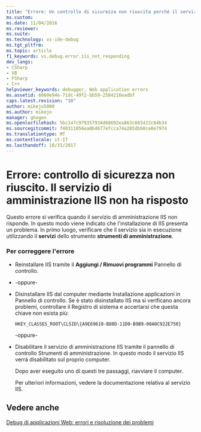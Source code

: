 ```yaml
---
title: "Errore: Un controllo di sicurezza non riuscita perché il servizio di amministrazione IIS non risponde | Documenti Microsoft"
ms.custom: 
ms.date: 11/04/2016
ms.reviewer: 
ms.suite: 
ms.technology: vs-ide-debug
ms.tgt_pltfrm: 
ms.topic: article
f1_keywords: vs.debug.error.iis_not_responding
dev_langs:
- CSharp
- VB
- FSharp
- C++
helpviewer_keywords: debugger, Web application errors
ms.assetid: 6060e94e-71dc-49f2-bb59-2584216eadbf
caps.latest.revision: "10"
author: mikejo5000
ms.author: mikejo
manager: ghogen
ms.openlocfilehash: 5bc147c979357934d68692ea863c665422c84b34
ms.sourcegitcommit: f40311056ea0b4677efcca74a285dbb0ce0e7974
ms.translationtype: MT
ms.contentlocale: it-IT
ms.lasthandoff: 10/31/2017
---
```

# <a name="error-a-security-check-failed-because-the-iis-admin-service-did-not-respond"></a>Errore: controllo di sicurezza non riuscito. Il servizio di amministrazione IIS non ha risposto
Questo errore si verifica quando il servizio di amministrazione IIS non risponde. In questo modo viene indicato che l'installazione di IIS presenta un problema. In primo luogo, verificare che il servizio sia in esecuzione utilizzando il **servizi** dello strumento **strumenti di amministrazione**.  
  
### <a name="to-correct-this-error"></a>Per correggere l'errore  
  
-   Reinstallare IIS tramite il **Aggiungi / Rimuovi programmi** Pannello di controllo.  
  
-   -oppure-  
  
-   Disinstallare IIS dal computer mediante Installazione applicazioni in Pannello di controllo. Se è stato disinstallato IIS ma si verificano ancora problemi, controllare il Registro di sistema e accertarsi che questa chiave non esista più:  
  
    ```  
    HKEY_CLASSES_ROOT\CLSID\{A9E69610-B80D-11D0-B9B9-00A0C922E750}  
    ```  
  
     -oppure-  
  
-   Disabilitare il servizio di amministrazione IIS tramite il pannello di controllo Strumenti di amministrazione. In questo modo il servizio IIS verrà disabilitato sul proprio computer.  
  
     Dopo aver eseguito uno di questi tre passaggi, riavviare il computer.  
  
     Per ulteriori informazioni, vedere la documentazione relativa al servizio IIS.  
  
## <a name="see-also"></a>Vedere anche  
 [Debug di applicazioni Web: errori e risoluzione dei problemi](../debugger/debugging-web-applications-errors-and-troubleshooting.md)